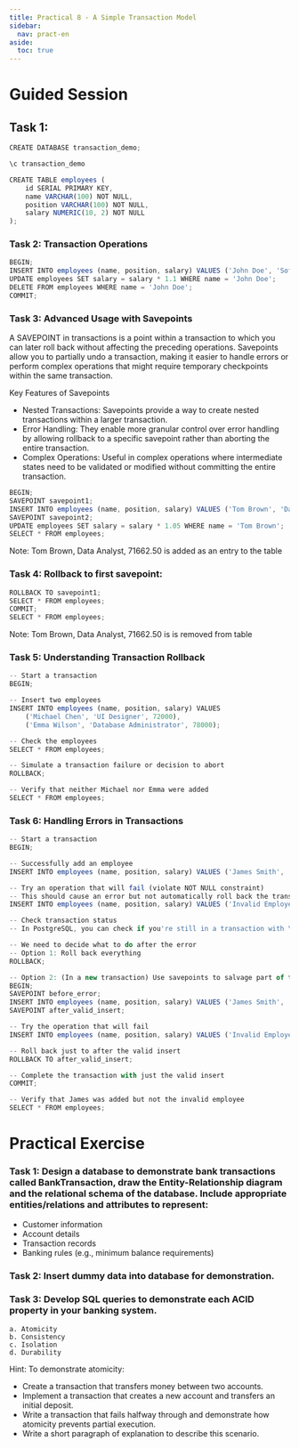 ```yaml
---
title: Practical 8 - A Simple Transaction Model
sidebar:
  nav: pract-en
aside:
  toc: true
---
```


# Guided Session

## Task 1:

```javascript
CREATE DATABASE transaction_demo;
```
```javascript
\c transaction_demo
```
```javascript
CREATE TABLE employees (
    id SERIAL PRIMARY KEY,
    name VARCHAR(100) NOT NULL,
    position VARCHAR(100) NOT NULL,
    salary NUMERIC(10, 2) NOT NULL
);
```
### Task 2: Transaction Operations

```javascript
BEGIN;
INSERT INTO employees (name, position, salary) VALUES ('John Doe', 'Software Engineer', 70000);
UPDATE employees SET salary = salary * 1.1 WHERE name = 'John Doe';
DELETE FROM employees WHERE name = 'John Doe';
COMMIT;
```
### Task 3:  Advanced Usage with Savepoints

A SAVEPOINT in transactions is a point within a transaction to which you can later roll back without affecting the preceding operations. Savepoints allow you to partially undo a transaction, making it easier to handle errors or perform complex operations that might require temporary checkpoints within the same transaction.

Key Features of Savepoints

- Nested Transactions: Savepoints provide a way to create nested transactions within a larger transaction.
- Error Handling: They enable more granular control over error handling by allowing rollback to a specific savepoint rather than aborting the entire transaction.
- Complex Operations: Useful in complex operations where intermediate states need to be validated or modified without committing the entire transaction.

```javascript
BEGIN;
SAVEPOINT savepoint1;
INSERT INTO employees (name, position, salary) VALUES ('Tom Brown', 'Data Analyst', 65000);
SAVEPOINT savepoint2;
UPDATE employees SET salary = salary * 1.05 WHERE name = 'Tom Brown';
SELECT * FROM employees;
```
Note: Tom Brown, Data Analyst, 71662.50 is added as an entry to the table

### Task 4: Rollback to first savepoint: 

```javascript
ROLLBACK TO savepoint1;
SELECT * FROM employees;
COMMIT;
SELECT * FROM employees;
```
Note: Tom Brown, Data Analyst, 71662.50 is is removed from table

### Task 5: Understanding Transaction Rollback

```javascript
-- Start a transaction
BEGIN;

-- Insert two employees
INSERT INTO employees (name, position, salary) VALUES 
    ('Michael Chen', 'UI Designer', 72000),
    ('Emma Wilson', 'Database Administrator', 78000);

-- Check the employees
SELECT * FROM employees;

-- Simulate a transaction failure or decision to abort
ROLLBACK;

-- Verify that neither Michael nor Emma were added
SELECT * FROM employees;
```

### Task 6: Handling Errors in Transactions

```javascript
-- Start a transaction
BEGIN;

-- Successfully add an employee
INSERT INTO employees (name, position, salary) VALUES ('James Smith', 'QA Engineer', 69000);

-- Try an operation that will fail (violate NOT NULL constraint)
-- This should cause an error but not automatically roll back the transaction
INSERT INTO employees (name, position, salary) VALUES ('Invalid Employee', NULL, 50000);

-- Check transaction status
-- In PostgreSQL, you can check if you're still in a transaction with \echo :AUTOCOMMIT

-- We need to decide what to do after the error
-- Option 1: Roll back everything
ROLLBACK;

-- Option 2: (In a new transaction) Use savepoints to salvage part of the work
BEGIN;
SAVEPOINT before_error;
INSERT INTO employees (name, position, salary) VALUES ('James Smith', 'QA Engineer', 69000);
SAVEPOINT after_valid_insert;

-- Try the operation that will fail
INSERT INTO employees (name, position, salary) VALUES ('Invalid Employee', NULL, 50000);

-- Roll back just to after the valid insert
ROLLBACK TO after_valid_insert;

-- Complete the transaction with just the valid insert
COMMIT;

-- Verify that James was added but not the invalid employee
SELECT * FROM employees;
```


# Practical Exercise

### Task 1: Design a database to demonstrate bank transactions called BankTransaction, draw the Entity-Relationship diagram and the relational schema of the database. Include appropriate entities/relations and attributes to represent:
- Customer information
- Account details
- Transaction records
- Banking rules (e.g., minimum balance requirements)
### Task 2: Insert dummy data into database for demonstration.
### Task 3: Develop SQL queries to demonstrate each ACID property in your banking system.
    a. Atomicity
    b. Consistency
    c. Isolation
    d. Durability

Hint: To demonstrate atomicity:
- Create a transaction that transfers money between two accounts.
- Implement a transaction that creates a new account and transfers an initial deposit.
- Write a transaction that fails halfway through and demonstrate how atomicity prevents partial execution.
- Write a short paragraph of explanation to describe this scenario.
